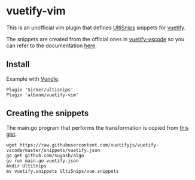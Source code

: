 # vuetify-vim

This is an unofficial vim plugin that defines [UltiSnips](https://github.com/SirVer/ultisnips) snippets for [vuetify](https://vuetifyjs.com).

The snippets are created from the official ones in [vuetify-vscode](https://github.com/vuetifyjs/vuetify-vscode) so you can refer to the documentation [here](https://github.com/vuetifyjs/vuetify-vscode/blob/master/documentation.md).

## Install

Example with [Vundle](https://github.com/VundleVim/Vundle.vim).

    Plugin 'SirVer/ultisnips'
    Plugin 'albanm/vuetify-vim'

## Creating the snippets

The main.go program that performs the transformation is copied from [this gist](https://gist.github.com/suyash/76ce40081f99a42c3eb1926e9986f7aa).

    wget https://raw.githubusercontent.com/vuetifyjs/vuetify-vscode/master/snippets/vuetify.json
    go get github.com/suyash/algo
    go run main.go vuetify.json
    mkdir UltiSnips
    mv vuetify.snippets UltiSnips/vue.snippets
